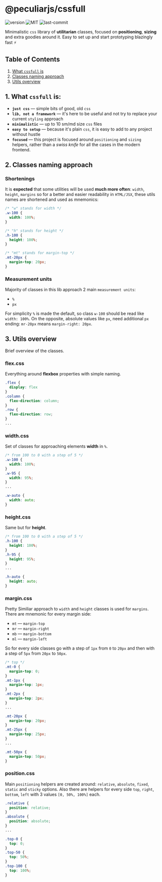 # @peculiarjs/cssfull

![version] ![MIT][license] ![last-commit]

[version]: https://img.shields.io/npm/v/@peculiarjs/cssfull
[license]: https://img.shields.io/badge/license-MIT-blue.svg
[last-commit]: https://img.shields.io/github/last-commit/peculiarjs/cssfull


Minimalistic `css` library of **utilitarian** classes,
focused on **positioning**, **sizing** and extra goodies around it. Easy to set up and start prototyping blazingly fast ⚡

## <a name="table-of-contents"></a> Table of Contents

1. [What `cssfull` is](#what-is)
2. [Classes naming approach](#naming)
3. [Utils overview](#overview)


## 1. <a name="what-is"></a>What `cssfull` is:
* **`just css`** — simple bits of good, old `css`
* **`lib, not a framework`** — it's here to be useful and not try to replace your current `styling` approach
* **`minimalistic`** — up to 10 sm/md size `css` files
* **`easy to setup`** — because it's plain `css`, it is easy to add to any project without hustle
* **`focused`** — this project is focused around `positioning` and `sizing` helpers,
rather than a _swiss knife_ for all the cases in the modern frontend.


## 2. <a name="naming"></a>Classes naming approach

### Shortenings

It is **expected** that some utilities will be used **much more often**: `width`, `height`, `margins`
so for a better and easier readability in `HTML/JSX`, these utils names are shortened and used as mnemonics:
```css
/* "w" stands for width */
.w-100 {
  width: 100%;
}

/* "h" stands for height */
.h-100 {
  height: 100%;
}

/* "mt" stands for margin-top */
.mt-20px {
  margin-top: 20px;
}
```

### Measurement units
Majority of classes in this lib approach 2 main `measurement units`:
* `%`
* `px`

For simplicity `%` is made the default, so class `w-100` should be read like `width: 100%`.
On the opposite, absolute values like `px`, need additional `px` ending:
`mr-20px` means `margin-right: 20px`.


## 3. <a name="overview"></a>Utils overview

Brief overview of the classes.

### flex.css

Everything around **flexbox** properties with simple naming.

```css
.flex {
  display: flex
}
.column {
  flex-direction: column;
}
.row {
  flex-direction: row;
}
...
```

### width.css

Set of classes for approaching elements **width** in `%`.

```css
/* from 100 to 0 with a step of 5 */
.w-100 {
  width: 100%;
}
.w-95 {
  width: 95%;
}
...

.w-auto {
  width: auto;
}
```

### height.css

Same but for **height**.

```css
/* from 100 to 0 with a step of 5 */
.h-100 {
  height: 100%;
}
.h-95 {
  height: 95%;
}
...

.h-auto {
  height: auto;
}
```

### margin.css

Pretty Similiar approach to `width` and `height` classes is used for `margins`.
There are mnemonic for every margin side:
* `mt` — `margin-top`
* `mr` — `margin-right`
* `mb` — `margin-bottom`
* `ml` — `margin-left`

So for every side classes go with a step of `1px` from `0` to `20px` and then 
with a step of `5px` from `20px` to `50px`.

```css
/* top */ 
.mt-0 {
  margin-top: 0;
}
.mt-1px {
  margin-top: 1px;
}
.mt-2px {
  margin-top: 2px;
}
...

.mt-20px {
  margin-top: 20px;
}
.mt-25px {
  margin-top: 25px;
}
...

.mt-50px {
  margin-top: 50px;
}
```

### position.css

Main `positioning` helpers are created around: `relative`, `absolute`, `fixed`, `static` and `sticky` options. 
Also there are helpers for every side `top`, `right`, `bottom`, `left` with 3 values `[0, 50%, 100%]` each.

```css 
.relative {
  position: relative;
}
.absolute {
  position: absolute;
}
...

.top-0 {
  top: 0;
}
.top-50 {
  top: 50%;
}
.top-100 {
  top: 100%;
}
```
